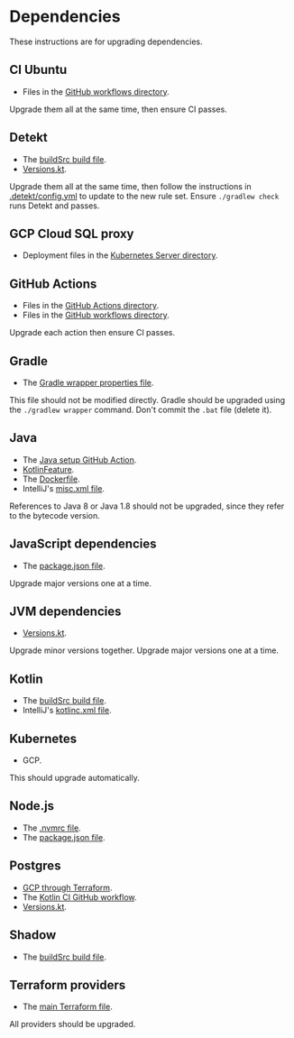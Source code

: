 # Dependencies

These instructions are for upgrading dependencies.

## CI Ubuntu

- Files in the [GitHub workflows directory](/.github/workflows).

Upgrade them all at the same time, then ensure CI passes.

## Detekt

- The [buildSrc build file](/buildSrc/build.gradle.kts).
- [Versions.kt](/buildSrc/src/main/kotlin/limber/gradle/Versions.kt).

Upgrade them all at the same time,
then follow the instructions in [.detekt/config.yml](/.detekt/config.yml)
to update to the new rule set.
Ensure `./gradlew check` runs Detekt and passes.

## GCP Cloud SQL proxy

- Deployment files in the [Kubernetes Server directory](/infrastructure/kubernetes/config/server).

## GitHub Actions

- Files in the [GitHub Actions directory](/.github/actions).
- Files in the [GitHub workflows directory](/.github/workflows).

Upgrade each action then ensure CI passes.

## Gradle

- The [Gradle wrapper properties file](/gradle/wrapper/gradle-wrapper.properties).

This file should not be modified directly.
Gradle should be upgraded using the `./gradlew wrapper` command.
Don't commit the `.bat` file (delete it).

## Java

- The [Java setup GitHub Action](/.github/actions/set-up-java/action.yaml).
- [KotlinFeature](/buildSrc/src/main/kotlin/limber/gradle/plugin/feature/KotlinFeature.kt).
- The [Dockerfile](/server/Dockerfile).
- IntelliJ's [misc.xml file](/.idea/misc.xml).

References to Java 8 or Java 1.8 should not be upgraded,
since they refer to the bytecode version.

## JavaScript dependencies

- The [package.json file](/web/package.json).

Upgrade major versions one at a time.

## JVM dependencies

- [Versions.kt](/buildSrc/src/main/kotlin/limber/gradle/Versions.kt).

Upgrade minor versions together.
Upgrade major versions one at a time.

## Kotlin

- The [buildSrc build file](/buildSrc/build.gradle.kts).
- IntelliJ's [kotlinc.xml file](/.idea/kotlinc.xml).

## Kubernetes

- GCP.

This should upgrade automatically.

## Node.js

- The [.nvmrc file](/web/.nvmrc).
- The [package.json file](/web/package.json).

## Postgres

- [GCP through Terraform](/infrastructure/terraform/sql.tf).
- The [Kotlin CI GitHub workflow](/.github/workflows/ci-kotlin.yaml).
- [Versions.kt](/buildSrc/src/main/kotlin/limber/gradle/Versions.kt).

## Shadow

- The [buildSrc build file](/buildSrc/build.gradle.kts).

## Terraform providers

- The [main Terraform file](/infrastructure/terraform/main.tf).

All providers should be upgraded.
